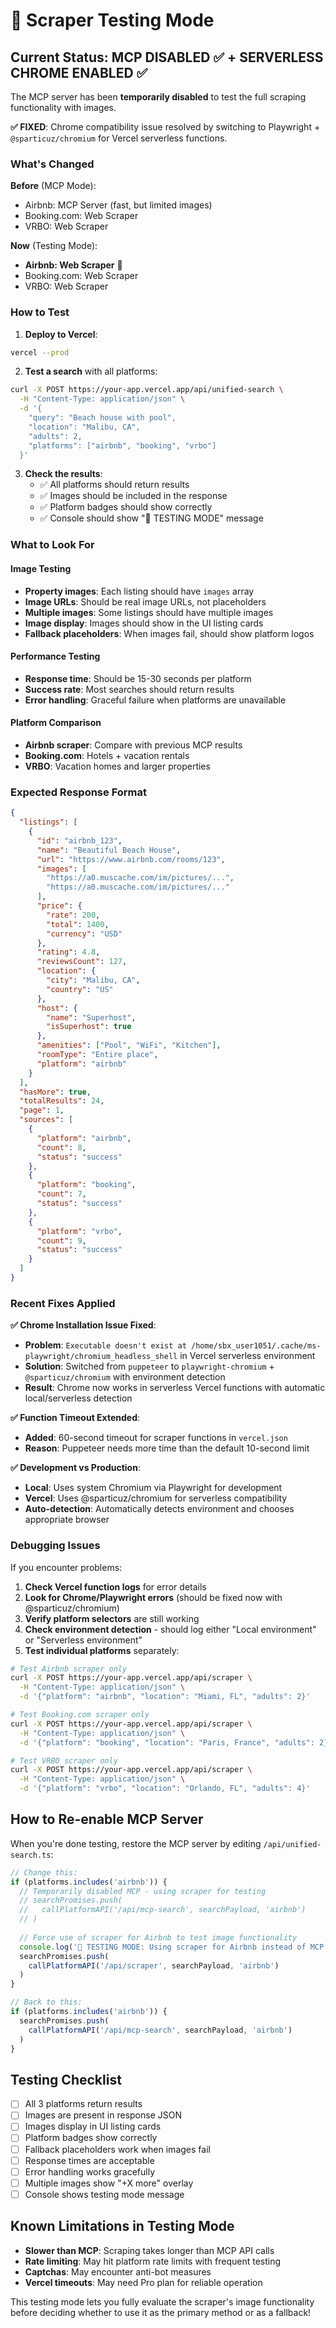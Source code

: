 # 🔧 Scraper Testing Mode

## Current Status: MCP DISABLED ✅ + SERVERLESS CHROME ENABLED ✅

The MCP server has been **temporarily disabled** to test the full scraping functionality with images.

**✅ FIXED**: Chrome compatibility issue resolved by switching to Playwright + `@sparticuz/chromium` for Vercel serverless functions.

### What's Changed

**Before** (MCP Mode):
- Airbnb: MCP Server (fast, but limited images)
- Booking.com: Web Scraper  
- VRBO: Web Scraper

**Now** (Testing Mode):
- **Airbnb: Web Scraper** 🔧
- Booking.com: Web Scraper
- VRBO: Web Scraper

### How to Test

1. **Deploy to Vercel**:
```bash
vercel --prod
```

2. **Test a search** with all platforms:
```bash
curl -X POST https://your-app.vercel.app/api/unified-search \
  -H "Content-Type: application/json" \
  -d '{
    "query": "Beach house with pool",
    "location": "Malibu, CA",
    "adults": 2,
    "platforms": ["airbnb", "booking", "vrbo"]
  }'
```

3. **Check the results**:
   - ✅ All platforms should return results
   - ✅ Images should be included in the response
   - ✅ Platform badges should show correctly
   - ✅ Console should show "🔧 TESTING MODE" message

### What to Look For

#### Image Testing
- **Property images**: Each listing should have `images` array
- **Image URLs**: Should be real image URLs, not placeholders
- **Multiple images**: Some listings should have multiple images
- **Image display**: Images should show in the UI listing cards
- **Fallback placeholders**: When images fail, should show platform logos

#### Performance Testing
- **Response time**: Should be 15-30 seconds per platform
- **Success rate**: Most searches should return results
- **Error handling**: Graceful failure when platforms are unavailable

#### Platform Comparison
- **Airbnb scraper**: Compare with previous MCP results
- **Booking.com**: Hotels + vacation rentals
- **VRBO**: Vacation homes and larger properties

### Expected Response Format

```json
{
  "listings": [
    {
      "id": "airbnb_123",
      "name": "Beautiful Beach House",
      "url": "https://www.airbnb.com/rooms/123",
      "images": [
        "https://a0.muscache.com/im/pictures/...",
        "https://a0.muscache.com/im/pictures/..."
      ],
      "price": {
        "rate": 200,
        "total": 1400,
        "currency": "USD"
      },
      "rating": 4.8,
      "reviewsCount": 127,
      "location": {
        "city": "Malibu, CA",
        "country": "US"
      },
      "host": {
        "name": "Superhost",
        "isSuperhost": true
      },
      "amenities": ["Pool", "WiFi", "Kitchen"],
      "roomType": "Entire place",
      "platform": "airbnb"
    }
  ],
  "hasMore": true,
  "totalResults": 24,
  "page": 1,
  "sources": [
    {
      "platform": "airbnb",
      "count": 8,
      "status": "success"
    },
    {
      "platform": "booking",
      "count": 7,
      "status": "success"
    },
    {
      "platform": "vrbo",
      "count": 9,
      "status": "success"
    }
  ]
}
```

### Recent Fixes Applied

**✅ Chrome Installation Issue Fixed**:
- **Problem**: `Executable doesn't exist at /home/sbx_user1051/.cache/ms-playwright/chromium_headless_shell` in Vercel serverless environment
- **Solution**: Switched from `puppeteer` to `playwright-chromium` + `@sparticuz/chromium` with environment detection
- **Result**: Chrome now works in serverless Vercel functions with automatic local/serverless detection

**✅ Function Timeout Extended**:
- **Added**: 60-second timeout for scraper functions in `vercel.json`
- **Reason**: Puppeteer needs more time than the default 10-second limit

**✅ Development vs Production**:
- **Local**: Uses system Chromium via Playwright for development  
- **Vercel**: Uses @sparticuz/chromium for serverless compatibility
- **Auto-detection**: Automatically detects environment and chooses appropriate browser

### Debugging Issues

If you encounter problems:

1. **Check Vercel function logs** for error details
2. **Look for Chrome/Playwright errors** (should be fixed now with @sparticuz/chromium)
3. **Verify platform selectors** are still working
4. **Check environment detection** - should log either "Local environment" or "Serverless environment"
5. **Test individual platforms** separately:

```bash
# Test Airbnb scraper only
curl -X POST https://your-app.vercel.app/api/scraper \
  -H "Content-Type: application/json" \
  -d '{"platform": "airbnb", "location": "Miami, FL", "adults": 2}'

# Test Booking.com scraper only  
curl -X POST https://your-app.vercel.app/api/scraper \
  -H "Content-Type: application/json" \
  -d '{"platform": "booking", "location": "Paris, France", "adults": 2}'

# Test VRBO scraper only
curl -X POST https://your-app.vercel.app/api/scraper \
  -H "Content-Type: application/json" \
  -d '{"platform": "vrbo", "location": "Orlando, FL", "adults": 4}'
```

## How to Re-enable MCP Server

When you're done testing, restore the MCP server by editing `/api/unified-search.ts`:

```typescript
// Change this:
if (platforms.includes('airbnb')) {
  // Temporarily disabled MCP - using scraper for testing
  // searchPromises.push(
  //   callPlatformAPI('/api/mcp-search', searchPayload, 'airbnb')
  // )
  
  // Force use of scraper for Airbnb to test image functionality
  console.log('🔧 TESTING MODE: Using scraper for Airbnb instead of MCP server')
  searchPromises.push(
    callPlatformAPI('/api/scraper', searchPayload, 'airbnb')
  )
}

// Back to this:
if (platforms.includes('airbnb')) {
  searchPromises.push(
    callPlatformAPI('/api/mcp-search', searchPayload, 'airbnb')
  )
}
```

## Testing Checklist

- [ ] All 3 platforms return results
- [ ] Images are present in response JSON
- [ ] Images display in UI listing cards
- [ ] Platform badges show correctly
- [ ] Fallback placeholders work when images fail
- [ ] Response times are acceptable
- [ ] Error handling works gracefully
- [ ] Multiple images show "+X more" overlay
- [ ] Console shows testing mode message

## Known Limitations in Testing Mode

- **Slower than MCP**: Scraping takes longer than MCP API calls
- **Rate limiting**: May hit platform rate limits with frequent testing
- **Captchas**: May encounter anti-bot measures
- **Vercel timeouts**: May need Pro plan for reliable operation

This testing mode lets you fully evaluate the scraper's image functionality before deciding whether to use it as the primary method or as a fallback!